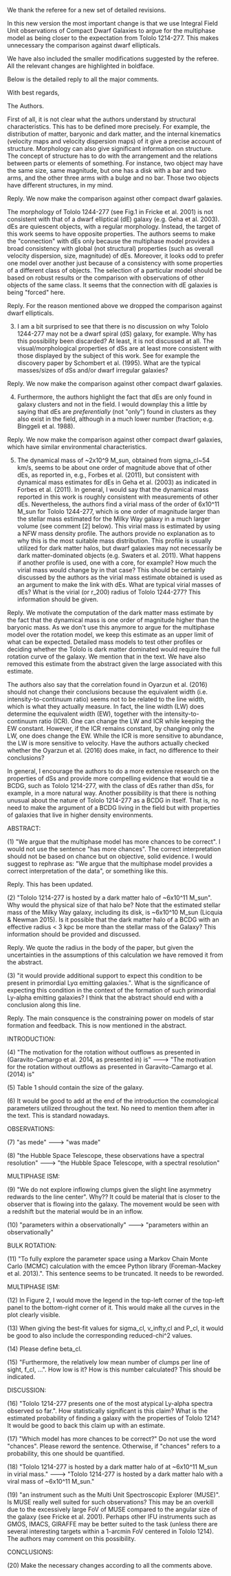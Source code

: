 We thank the referee for a new set of detailed revisions.

In this new version the most important change is that we use Integral Field Unit observations of 
Compact Dwarf Galaxies to argue for the multiphase model as being
closer to the expectation from Tololo 1214-277. 
This makes unnecessary the comparison against dwarf ellipticals.

We have also included the smaller modifications suggested by the
referee.
All the relevant changes are highlighted in boldface.

Below is the detailed reply to all the major comments.

With best regards,

The Authors.


First of all, it is not clear what the authors understand by
structural characteristics. This has to be defined more precisely. For
example, the distribution of matter, baryonic and dark matter, and the
internal kinematics (velocity maps and velocity dispersion maps) of it
give a precise account of structure. Morphology can also give
significant information on structure. The concept of structure has to
do with the arrangement and the relations between parts or elements of
something. For instance, two object may have the same size, same
magnitude, but one has a disk with a bar and two arms, and the other
three arms with a bulge and no bar. Those two objects
have different structures, in my mind.

Reply. We now make the comparison against other compact dwarf galaxies. 

The morphology of Tololo 1244-277 (see Fig.1 in Fricke et al. 2001) is
not consistent with that of a dwarf elliptical (dE) galaxy (e.g. Geha
et al. 2003). dEs are quiescent objects, with a regular
morphology. Instead, the target of this work seems to have opposite
properties. The authors seems to make the "connection" with dEs only
because the multiphase model provides a broad consistency with global
(not structural) properties (such as overall velocity dispersion, size, magnitude) of dEs. Moreover, it looks odd to prefer one model over another just because of a consistency with some properties of a
different class of objects. The selection of a particular model should
be based on robust results or the comparison with observations of
other objects of the same class. It seems that the connection with dE
galaxies is being "forced" here.

Reply. For the reason mentioned above we dropped the comparison
against dwarf ellipticals.


3) I am a bit surprised to see that there is no discussion on why Tololo
1244-277 may not be a dwarf spiral (dS) galaxy, for example. Why has
this possibility been discarded? At least, it is not discussed at all. The visual/morphological properties of dSs are at least more consistent with those displayed by the subject of this work. See for example the discovery paper by Schombert et al. (1995). What are the typical masses/sizes of dSs and/or dwarf irregular galaxies?


Reply. We now make the comparison against other compact dwarf galaxies. 

4) Furthermore, the authors highlight the fact that dEs are only found in
galaxy clusters and not in the field. I would downplay this a little
by saying that dEs are *preferentially* (not "only") found in clusters
as they also exist in the field, although in a much lower number
(fraction; e.g. Binggeli et al. 1988).

Reply. We now make the comparison against other compact dwarf
galaxies, which have similar environmental characteristics.

5) The dynamical mass of ~2x10^9 M_sun, obtained from sigma_cl~54 km/s,
seems to be about one order of magnitude above that of other dEs, as
reported in, e.g., Forbes et al. (2011), but consistent with dynamical
mass estimates for dEs in Geha et al. (2003) as indicated in Forbes et
al. (2011). In general, I would say that the dynamical mass reported
in this work is roughly consistent with measurements of other
dEs. Nevertheless, the authors find a virial mass of the order of
6x10^11 M_sun for Tololo 1244-277, which is one order of magnitude
larger than the stellar mass estimated for the Milky Way galaxy in a
much larger volume (see comment [2] below). This virial mass is
estimated by using a NFW mass density profile. The authors provide no
explanation as to why this is the most suitable mass
distribution. This profile is usually utilized for dark matter halos,
but dwarf galaxies may not necessarily be dark matter-dominated
objects (e.g. Swaters et al. 2011). What happens if another profile is
used, one with a core, for example? How much the virial mass would
change by in that case? This should be certainly discussed by the
authors as the virial mass estimate obtained is used as an argument to
make the link with dEs. What are typical virial masses of dEs? What is
the virial (or r_200) radius of Tololo 1244-277? This information should be given.

Reply. We motivate the computation of the dark matter mass estimate by
the fact that the dynamical mass is one order of magnitude higher than
the baryonic mass. As we don't use this anymore to argue for the
multiphase model over the rotation model, we keep this estimate as an
upper limit of what can be expected. Detailed mass models to test other 
profiles or deciding whether the Tololo is dark matter dominated would
require the full rotation curve of the galaxy. We mention that in the text. We have also removed this
estimate from the abstract given the large associated with this
estimate. 

The authors also say that the correlation found in Oyarzun et al. (2016) should not change their conclusions because the equivalent width (i.e. intensity-to-continuum ratio) seems not to be related to the line width, which is what they actually measure. In fact, the line
width (LW) does determine the equivalent width (EW), together with the
intensity-to-continuum ratio (ICR). One can change the LW and ICR
while keeping the EW constant. However, if the ICR remains constant,
by changing only the LW, one does change the EW. While the ICR is more
sensitive to abundance, the LW is more sensitive to velocity. Have the
authors actually checked whether the Oyarzun et al. (2016) does make,
in fact, no difference to their conclusions?

In general, I encourage the authors to do a more extensive research on
the properties of dSs and provide more compelling evidence that would
tie a BCDG, such as Tololo 1214-277, with the class of dEs rather than
dSs, for example, in a more natural way. Another possibility is that
there is nothing unusual about the nature of Tololo 1214-277 as a
BCDG in itself. That is, no need to make the argument of a BCDG living in the field but with properties of galaxies that live in higher density environments.


ABSTRACT:

(1) "We argue that the multiphase model has more chances to be
correct". I would not use the sentence "has more chances". The correct
interpretation should not be based on chance but on objective, solid
evidence. I would suggest to rephrase as: "We argue that the
multiphase model provides a correct interpretation of the data", or
something like this.

Reply. This has been updated.

(2) "Tololo 1214-277 is hosted by a dark matter halo of ~6x10^11
M_sun". Why would the physical size of that halo be? Note that the
estimated stellar mass of the Milky Way galaxy, including its disk, is
~6x10^10 M_sun (Licquia & Newman 2015). Is it possible that the dark
matter halo of a BCDG with an effective radius < 3 kpc be more than the stellar mass of the Galaxy? This information should be provided and discussed.

Reply. We quote the radius in the body of the paper, but given the
uncertainties in the assumptions of this calculation we have removed
it from the abstract.

(3) "it would provide additional support to expect this condition to
be present in primordial Lyα emitting galaxies.". What is the
significance of expecting this condition in the context of the
formation of such primordial Ly-alpha emitting galaxies? I think that
the abstract should end with a conclusion along this line.

Reply. The main consquence is the constraining power on models of star
formation and feedback. This is now mentioned in the abstract.

INTRODUCTION:

(4) "The motivation for the rotation without outflows as presented in
(Garavito-Camargo et al. 2014, as presented in) is" ---> "The
motivation for the rotation without outflows as presented in
Garavito-Camargo et al. (2014) is"

(5) Table 1 should contain the size of the galaxy.

(6) It would be good to add at the end of the introduction the
cosmological parameters utilized throughout the text. No need to
mention them after in the text. This is standard nowadays.

OBSERVATIONS:

(7) "as mede" ---> "was made"

(8) "the Hubble Space Telescope, these observations have a spectral
resolution" ---> "the Hubble Space Telescope, with a spectral
resolution"

MULTIPHASE ISM:

(9) "We do not explore inflowing clumps given the slight line
asymmetry redwards to the line center". Why?? It could be material
that is closer to the observer that is flowing into the galaxy. The
movement would be seen with a redshift but the material would be in an inflow.

(10) "parameters within a observationally" ---> "parameters within an
observationally"

BULK ROTATION:

(11) "To fully explore the parameter space using a Markov Chain Monte
Carlo (MCMC) calculation with the emcee Python library (Foreman-Mackey
et al. 2013).". This sentence seems to be truncated. It needs to be
reworded.

MULTIPHASE ISM:

(12) In Figure 2, I would move the legend in the top-left corner of
the top-left panel to the bottom-right corner of it. This would make
all the curves in the plot clearly visible.

(13) When giving the best-fit values for sigma_cl, v_infty,cl and
P_cl, it would be good to also include the corresponding reduced-chi^2
values.

(14) Please define beta_cl.

(15) "Furthermore, the relatively low mean number of clumps per line
of sight, f_cl, ...". How low is it? How is this number calculated?
This should be indicated.

DISCUSSION:

(16) "Tololo 1214-277 presents one of the most atypical Ly-alpha
spectra observed so far.". How statistically significant is this
claim? What is the estimated probability of finding a galaxy with the
properties of Tololo 1214? It would be good to back this claim up with
an estimate.

(17) "Which model has more chances to be correct?" Do not use the word
"chances". Please reword the sentence. Otherwise, if "chances" refers
to a probability, this one should be quantified.

(18) "Tololo 1214-277 is hosted by a dark matter halo of at ~6x10^11
M_sun in virial mass." ---> "Tololo 1214-277 is hosted by a dark
matter halo with a viral mass of ~6x10^11 M_sun."

(19) "an instrument such as the Multi Unit Spectroscopic Explorer
(MUSE)". Is MUSE really well suited for such observations? This may be
an overkill due to the excessively large FoV of MUSE compared to the
angular size of the galaxy (see Fricke et al. 2001). Perhaps other IFU
instruments such as GMOS, IMACS, GIRAFFE may be better suited to the
task (unless there are several interesting targets within a 1-arcmin FoV centered in Tololo 1214). The authors may comment on this possibility.

CONCLUSIONS:

(20) Make the necessary changes according to all the comments above.
